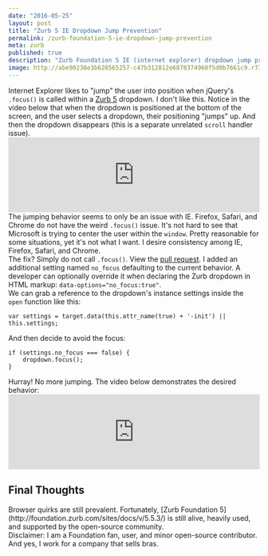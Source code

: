 ```yaml
---
date: "2016-05-25"
layout: post
title: "Zurb 5 IE Dropdown Jump Prevention"
permalink: /zurb-foundation-5-ie-dropdown-jump-prevention
meta: zurb
published: true
description: "Zurb Foundation 5 IE (internet explorer) dropdown jump prevention."
image: http://abe90238e3b628565257-c47b312812e6878374960f5d0b7661c9.r73.cf1.rackcdn.com/zurb-6.png
---
```

<div class="para">
Internet Explorer likes to "jump" the user into position when jQuery's <code>.focus()</code> is called within a <a href="http://foundation.zurb.com/sites/docs/v/5.5.3/" target="_blank">Zurb 5</a> dropdown.  I don't like this.  Notice in the video below that when the dropdown is positioned at the bottom of the screen, and the user selects a dropdown, their positioning "jumps" up.  And then the dropdown disappears (this is a separate unrelated <code>scroll</code> handler issue).
</div>

<div class="js-video [vimeo, widescreen]">
<iframe width="100%" src="https://www.youtube.com/embed/OmuSAKOMjcQ?list=PLx-BRAFWgvyNCPrXLTvfmE4cNSPLhOKgp" frameborder="0" allowfullscreen></iframe>
</div>

<div class="para">
The jumping behavior seems to only be an issue with IE.  Firefox, Safari, and Chrome do not have the weird <code>.focus()</code> issue.  It's not hard to see that Microsoft is trying to center the user within the <code>window</code>.  Pretty reasonable for some situations, yet it's not what I want.  I desire consistency among IE, Firefox, Safari, and Chrome.
</div>

<div class="para">
The fix?  Simply do not call <code>.focus()</code>. View the <a href="https://github.com/zurb/foundation-sites/pull/8885/files" target="_blank">pull request</a>.  I added an additional setting named <code>no_focus</code> defaulting to the current behavior.  A developer can optionally override it when declaring the Zurb dropdown in HTML markup: <code>data-options="no_focus:true"</code>.
</div>

<div class="para">
We can grab a reference to the dropdown's instance settings inside the <code>open</code> function like this:
</div>

<pre><code class="language-js">var settings = target.data(this.attr_name(true) + '-init') || this.settings;</code></pre>

<div class="para">
And then decide to avoid the focus:
</div>

<pre><code class="language-js">if (settings.no_focus === false) {
    dropdown.focus(); 
}
</code></pre>

<div class="para">
Hurray!  No more jumping.  The video below demonstrates the desired behavior:
</div>

<div class="para">
<div class="js-video [vimeo, widescreen]">
<iframe width="100%" src="https://www.youtube.com/embed/D5BbHLIG4cE?list=PLx-BRAFWgvyNCPrXLTvfmE4cNSPLhOKgp" frameborder="0" allowfullscreen></iframe>
</div>
</div>

<h2>Final Thoughts</h2>

<div class="para">
Browser quirks are still prevalent.  Fortunately, [Zurb Foundation 5](http://foundation.zurb.com/sites/docs/v/5.5.3/) is still alive, heavily used, and supported by the open-source community.  
</div>

<div class="para">
Disclaimer: I am a Foundation fan, user, and minor open-source contributor.   And yes, I work for a company that sells bras.
</div>
